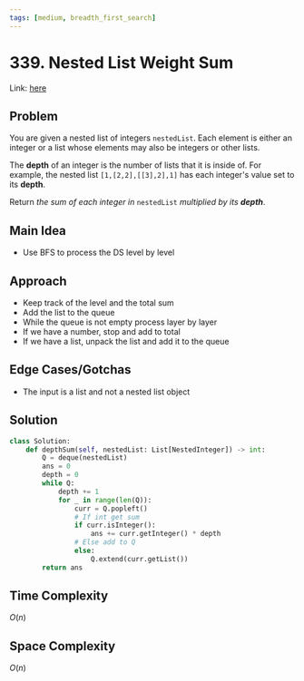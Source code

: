 ```yaml
---
tags: [medium, breadth_first_search]
---
```

# 339. Nested List Weight Sum
Link: [here](https://leetcode.com/problems/nested-list-weight-sum/)
## Problem
You are given a nested list of integers `nestedList`. Each element is either an integer or a list whose elements may also be integers or other lists.

The **depth** of an integer is the number of lists that it is inside of. For example, the nested list `[1,[2,2],[[3],2],1]` has each integer's value set to its **depth**.

Return _the sum of each integer in_ `nestedList` _multiplied by its **depth**_.
## Main Idea
- Use BFS to process the DS level by level
## Approach
- Keep track of the level and the total sum
- Add the list to the queue
- While the queue is not empty process layer by layer
- If we have a number, stop and add to total
- If we have a list, unpack the list and add it to the queue
## Edge Cases/Gotchas 
- The input is a list and not a nested list object
## Solution
```python 
class Solution:
    def depthSum(self, nestedList: List[NestedInteger]) -> int:
        Q = deque(nestedList)
        ans = 0
        depth = 0
        while Q:
            depth += 1
            for _ in range(len(Q)):
                curr = Q.popleft()
                # If int get sum
                if curr.isInteger():
                    ans += curr.getInteger() * depth
                # Else add to Q
                else:
                    Q.extend(curr.getList())
        return ans
```
## Time Complexity
$O(n)$
## Space Complexity
$O(n)$
